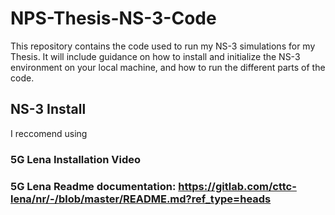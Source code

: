 # NPS-Thesis-NS-3-Code

This repository contains the code used to run my NS-3 simulations for my Thesis. It will include guidance on how to install and initialize the NS-3 environment on your local machine, and how to run the different parts of the code.

## NS-3 Install
I reccomend using 

### 5G Lena Installation Video 
### 5G Lena Readme documentation: https://gitlab.com/cttc-lena/nr/-/blob/master/README.md?ref_type=heads


